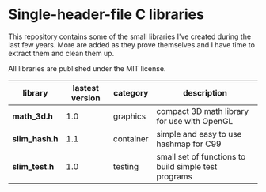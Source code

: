 # Single-header-file C libraries

This repository contains some of the small libraries I've created during the
last few years. More are added as they prove themselves and I have time to
extract them and clean them up.

All libraries are published under the MIT license.

library               | lastest version | category  | description
--------------------- | --------------- | --------- | --------------------------------
**math_3d.h**         | 1.0             | graphics  | compact 3D math library for use with OpenGL
**slim_hash.h**       | 1.1             | container | simple and easy to use hashmap for C99
**slim_test.h**       | 1.0             | testing   | small set of functions to build simple test programs

